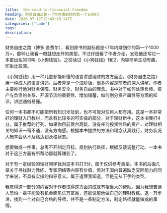 ```yaml
---
title:  the-road-to-financial-freedom
heading: 财务自由之路--7年内赚到你的第一个1000万
date: 2020-07-12T12:43:10.247Z
categories: ["code"]
tags: 
description: 
---
```



财务自由之路（博多·舍费尔），看到原书的副标题是<7年内赚到你的第一个1000万>，那种让我看一眼就想走开的类型。不过仔细看了作者介绍，发现他还写过一本更出名的书叫《小狗钱钱》。之前读过《小狗钱钱》1和2，内容简单生动有趣，印象比较深。

《小狗钱钱》用一种儿童都能听懂的语言讲述理财的方方面面，《财务自由之路》用一种成人的语言讲述。后者算是一个进阶版，很多内容是前者的深入讲解。作者主要推行他对财务保障、财务安全、财务自由的理念。书中对于如何处理负债、资产与负债的关系、开源节流的重要性、增加储蓄，如何划分资产属性等方面的知识，讲述通俗易懂。

任何一本书都不可能把所有知识涉及到，也不可能对任何人都有用。这是一本非常好的理财入门教材，而且有比较多的可实操的部分，对于理财新手，这本书我打4分，属于推荐的行列。如果你目前债台高筑，没有任何投资性质的资产，对理财相关的知识一窍不通，没有方向感。根据本书提供的方法和理念认真践行，财务状况大概率会从不及格达到及格状态。

想要做成一件事，总离不开制定目标，规划执行路径，根据反馈调整行动。一本书对于这三方面有所帮助那就算赚到了。

对于有一定经验的理财同学我对这本书打3分，属于仅供参考类型。本书的后面几章关于寻找财力教练、专家网络等内容有价值，但对于国内普遍缺乏交际能力的同学来说，不具有实操的指导意义。属于道理我知道，但是无从下手的类型。

我觉得这一部分的内容对于作者取得这方面的成就有相当大的帮助。因为我想普通人恐怕一辈子能没有机会面见亿万富翁，还能说服他做自己的理财教练。退一万步讲，找到一个对自己合格的导师，并不是一条制定方法，制定路径就能做成的事情。

